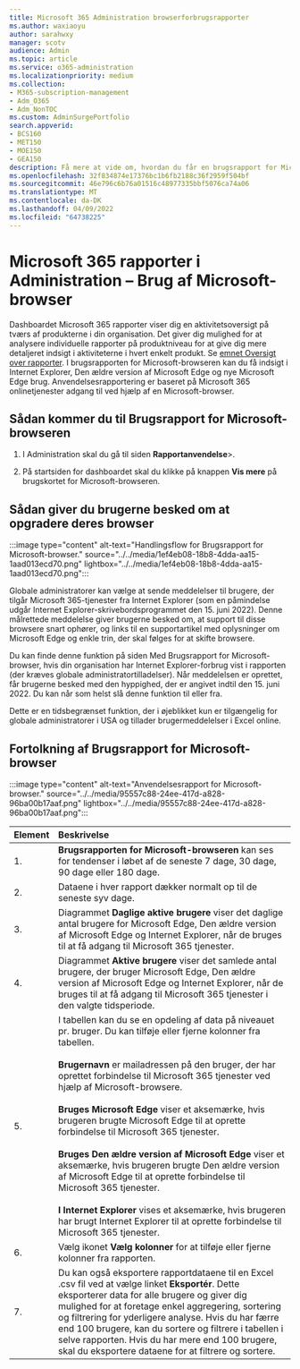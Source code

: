 ```yaml
---
title: Microsoft 365 Administration browserforbrugsrapporter
ms.author: waxiaoyu
author: sarahwxy
manager: scotv
audience: Admin
ms.topic: article
ms.service: o365-administration
ms.localizationpriority: medium
ms.collection:
- M365-subscription-management
- Adm_O365
- Adm_NonTOC
ms.custom: AdminSurgePortfolio
search.appverid:
- BCS160
- MET150
- MOE150
- GEA150
description: Få mere at vide om, hvordan du får en brugsrapport for Microsoft-browseren ved hjælp af dashboardet Microsoft 365 Rapporter i Microsoft 365 Administration.
ms.openlocfilehash: 32f834874e17376bc1b6fb2188c36f2959f504bf
ms.sourcegitcommit: 46e796c6b76a01516c48977335bbf5076ca74a06
ms.translationtype: MT
ms.contentlocale: da-DK
ms.lasthandoff: 04/09/2022
ms.locfileid: "64738225"
---
```

# <a name="microsoft-365-reports-in-the-admin-center---microsoft-browser-usage"></a>Microsoft 365 rapporter i Administration – Brug af Microsoft-browser

Dashboardet Microsoft 365 rapporter viser dig en aktivitetsoversigt på tværs af produkterne i din organisation. Det giver dig mulighed for at analysere individuelle rapporter på produktniveau for at give dig mere detaljeret indsigt i aktiviteterne i hvert enkelt produkt. Se [emnet Oversigt over rapporter](activity-reports.md). I brugsrapporten for Microsoft-browseren kan du få indsigt i Internet Explorer, Den ældre version af Microsoft Edge og nye Microsoft Edge brug. Anvendelsesrapportering er baseret på Microsoft 365 onlinetjenester adgang til ved hjælp af en Microsoft-browser.

## <a name="how-to-get-to-the-microsoft-browser-usage-report"></a>Sådan kommer du til Brugsrapport for Microsoft-browseren

1. I Administration skal du gå til siden **Rapportanvendelse**\>.<b><a href="https://go.microsoft.com/fwlink/p/?linkid=2074756" target="_blank"></a></b>

2. På startsiden for dashboardet skal du klikke på knappen **Vis mere** på brugskortet for Microsoft-browseren.

## <a name="how-to-notify-users-to-upgrade-their-browser"></a>Sådan giver du brugerne besked om at opgradere deres browser

:::image type="content" alt-text="Handlingsflow for Brugsrapport for Microsoft-browser." source="../../media/1ef4eb08-18b8-4dda-aa15-1aad013ecd70.png" lightbox="../../media/1ef4eb08-18b8-4dda-aa15-1aad013ecd70.png":::

Globale administratorer kan vælge at sende meddelelser til brugere, der tilgår Microsoft 365-tjenester fra Internet Explorer (som en påmindelse udgår Internet Explorer-skrivebordsprogrammet den 15. juni 2022). Denne målrettede meddelelse giver brugerne besked om, at support til disse browsere snart ophører, og links til en supportartikel med oplysninger om Microsoft Edge og enkle trin, der skal følges for at skifte browsere. 

Du kan finde denne funktion på siden Med Brugsrapport for Microsoft-browser, hvis din organisation har Internet Explorer-forbrug vist i rapporten (der kræves globale administratortilladelser). Når meddelelsen er oprettet, får brugerne besked med den hyppighed, der er angivet indtil den 15. juni 2022. Du kan når som helst slå denne funktion til eller fra.

Dette er en tidsbegrænset funktion, der i øjeblikket kun er tilgængelig for globale administratorer i USA og tillader brugermeddelelser i Excel online.

## <a name="interpret-the-microsoft-browser-usage-report"></a>Fortolkning af Brugsrapport for Microsoft-browser

:::image type="content" alt-text="Anvendelsesrapport for Microsoft-browser." source="../../media/95557c88-24ee-417d-a828-96ba00b17aaf.png" lightbox="../../media/95557c88-24ee-417d-a828-96ba00b17aaf.png":::

|Element|Beskrivelse|
|:-----|:-----|
|1. |**Brugsrapporten for Microsoft-browseren** kan ses for tendenser i løbet af de seneste 7 dage, 30 dage, 90 dage eller 180 dage. |
|2. |Dataene i hver rapport dækker normalt op til de seneste syv dage. |
|3. |Diagrammet **Daglige aktive brugere** viser det daglige antal brugere for Microsoft Edge, Den ældre version af Microsoft Edge og Internet Explorer, når de bruges til at få adgang til Microsoft 365 tjenester. |
|4. |Diagrammet **Aktive brugere** viser det samlede antal brugere, der bruger Microsoft Edge, Den ældre version af Microsoft Edge og Internet Explorer, når de bruges til at få adgang til Microsoft 365 tjenester i den valgte tidsperiode. |
|5. |I tabellen kan du se en opdeling af data på niveauet pr. bruger. Du kan tilføje eller fjerne kolonner fra tabellen. <br/><br/>**Brugernavn** er mailadressen på den bruger, der har oprettet forbindelse til Microsoft 365 tjenester ved hjælp af Microsoft-browsere.<br><br/>**Bruges Microsoft Edge** viser et aksemærke, hvis brugeren brugte Microsoft Edge til at oprette forbindelse til Microsoft 365 tjenester.<br/><br/>**Bruges Den ældre version af Microsoft Edge** viser et aksemærke, hvis brugeren brugte Den ældre version af Microsoft Edge til at oprette forbindelse til Microsoft 365 tjenester.<br/><br/>**I Internet Explorer** vises et aksemærke, hvis brugeren har brugt Internet Explorer til at oprette forbindelse til Microsoft 365 tjenester. |
|6. |Vælg ikonet **Vælg kolonner** for at tilføje eller fjerne kolonner fra rapporten.|
|7. |Du kan også eksportere rapportdataene til en Excel .csv fil ved at vælge linket **Eksportér**. Dette eksporterer data for alle brugere og giver dig mulighed for at foretage enkel aggregering, sortering og filtrering for yderligere analyse. Hvis du har færre end 100 brugere, kan du sortere og filtrere i tabellen i selve rapporten. Hvis du har mere end 100 brugere, skal du eksportere dataene for at filtrere og sortere.|
